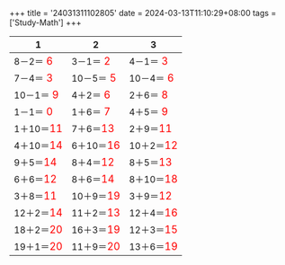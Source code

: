 +++ 
title = '24031311102805' 
date = 2024-03-13T11:10:29+08:00 
tags = ['Study-Math'] 
+++ 

1 | 2 | 3 
-- | -- | -- 
8－2＝<font color=red size=4> 6</font> | 3－1＝<font color=red size=4> 2</font> | 4－1＝<font color=red size=4> 3</font> 
7－4＝<font color=red size=4> 3</font> | 10－5＝<font color=red size=4> 5</font> | 10－4＝<font color=red size=4> 6</font> 
10－1＝<font color=red size=4> 9</font> | 4＋2＝<font color=red size=4> 6</font> | 2＋6＝<font color=red size=4> 8</font> 
1－1＝<font color=red size=4> 0</font> | 1＋6＝<font color=red size=4> 7</font> | 4＋5＝<font color=red size=4> 9</font> 
1＋10＝<font color=red size=4>11</font> | 7＋6＝<font color=red size=4>13</font> | 2＋9＝<font color=red size=4>11</font> 
4＋10＝<font color=red size=4>14</font> | 6＋10＝<font color=red size=4>16</font> | 10＋2＝<font color=red size=4>12</font> 
9＋5＝<font color=red size=4>14</font> | 8＋4＝<font color=red size=4>12</font> | 8＋5＝<font color=red size=4>13</font> 
6＋6＝<font color=red size=4>12</font> | 8＋6＝<font color=red size=4>14</font> | 8＋10＝<font color=red size=4>18</font> 
3＋8＝<font color=red size=4>11</font> | 10＋9＝<font color=red size=4>19</font> | 3＋9＝<font color=red size=4>12</font> 
12＋2＝<font color=red size=4>14</font> | 11＋2＝<font color=red size=4>13</font> | 12＋4＝<font color=red size=4>16</font> 
18＋2＝<font color=red size=4>20</font> | 16＋3＝<font color=red size=4>19</font> | 12＋3＝<font color=red size=4>15</font> 
19＋1＝<font color=red size=4>20</font> | 11＋9＝<font color=red size=4>20</font> | 13＋6＝<font color=red size=4>19</font> 

